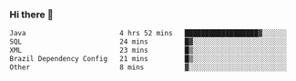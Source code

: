 ### Hi there 👋

<!--START_SECTION:waka-->

```txt
Java                       4 hrs 52 mins   ██████████████████▓░░░░░░   74.09 %
SQL                        24 mins         █▓░░░░░░░░░░░░░░░░░░░░░░░   06.22 %
XML                        23 mins         █▒░░░░░░░░░░░░░░░░░░░░░░░   05.91 %
Brazil Dependency Config   21 mins         █▒░░░░░░░░░░░░░░░░░░░░░░░   05.41 %
Other                      8 mins          ▓░░░░░░░░░░░░░░░░░░░░░░░░   02.12 %
```

<!--END_SECTION:waka-->

<!--
**jerry-shao/jerry-shao** is a ✨ _special_ ✨ repository because its `README.md` (this file) appears on your GitHub profile.

Here are some ideas to get you started:

- 🔭 I’m currently working on ...
- 🌱 I’m currently learning ...
- 👯 I’m looking to collaborate on ...
- 🤔 I’m looking for help with ...
- 💬 Ask me about ...
- 📫 How to reach me: ...
- 😄 Pronouns: ...
- ⚡ Fun fact: ...
-->
